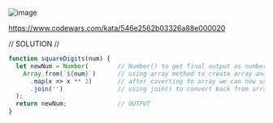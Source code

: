 ![image](https://github.com/user-attachments/assets/b015bfee-48bf-47c6-b984-31c68e893712)

https://www.codewars.com/kata/546e2562b03326a88e000020 

// SOLUTION //
```javascript
function squareDigits(num) {
  let newNum = Number(        // Number() to get final output as number 
    Array.from(`${num}`)      // using array method to create array and using template literal to convert number to string
      .map(x => x ** 2)       // after coverting to array we can now use array method, .map() to square one by one
      .join('')               // using join() to convert back from array to string
  );
  return newNum;              // OUTPUT
}
```

